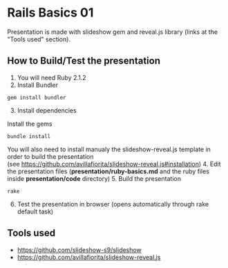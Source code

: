 Rails Basics 01
==========================

Presentation is made with slideshow gem and reveal.js library (links at the "Tools used" section).

## How to Build/Test the presentation

1. You will need Ruby 2.1.2
2. Install Bundler
<pre><code>gem install bundler</code></pre>
3. Install dependencies

  Install the gems
  <pre><code>bundle install</code></pre>

  You will also need to install manualy the slideshow-reveal.js template in order to build the presentation <br/>(see <https://github.com/avillafiorita/slideshow-reveal.js#installation>)
4. Edit the presentation files (**presentation/ruby-basics.md** and the ruby files inside **presentation/code** directory)
5. Build the presentation
  <pre><code>rake</code></pre>
6. Test the presentation in browser (opens automatically through rake default task)

## Tools used

* https://github.com/slideshow-s9/slideshow
* https://github.com/avillafiorita/slideshow-reveal.js
